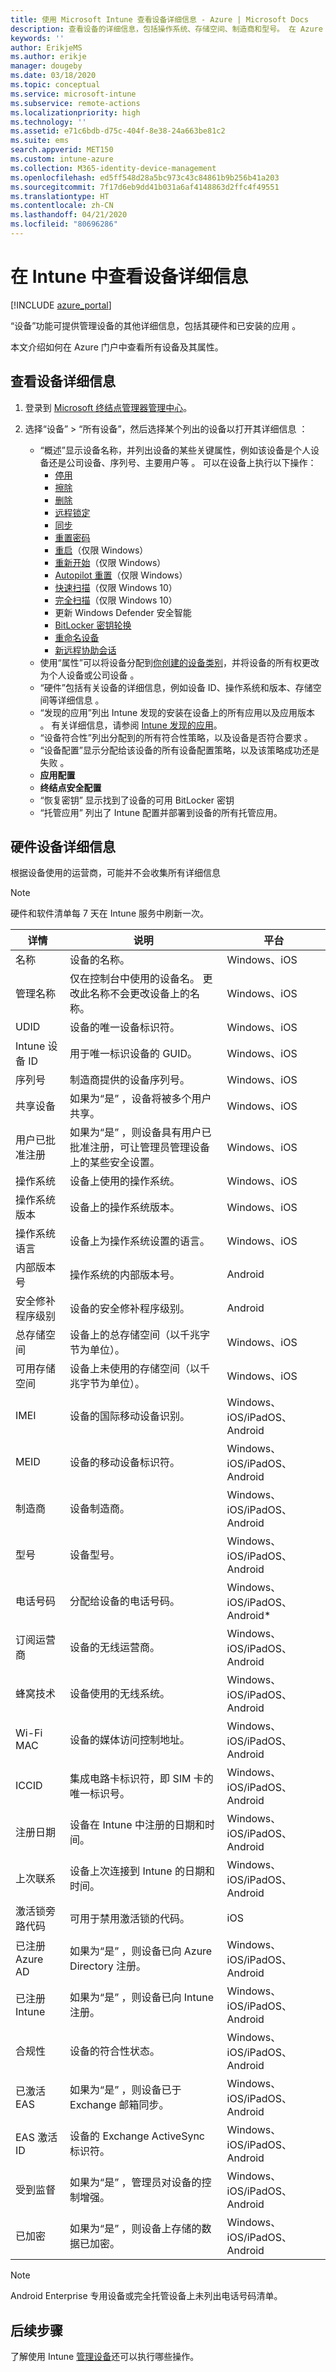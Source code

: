 ```yaml
---
title: 使用 Microsoft Intune 查看设备详细信息 - Azure | Microsoft Docs
description: 查看设备的详细信息，包括操作系统、存储空间、制造商和型号。 在 Azure 的 Microsoft Intune 中获取已安装应用的列表、检查符合性策略和设置 TeamViewer。 类似于查看管理设备的清单。
keywords: ''
author: ErikjeMS
ms.author: erikje
manager: dougeby
ms.date: 03/18/2020
ms.topic: conceptual
ms.service: microsoft-intune
ms.subservice: remote-actions
ms.localizationpriority: high
ms.technology: ''
ms.assetid: e71c6bdb-d75c-404f-8e38-24a663be81c2
ms.suite: ems
search.appverid: MET150
ms.custom: intune-azure
ms.collection: M365-identity-device-management
ms.openlocfilehash: ed5ff548d28a5bc973c43c84861b9b256b41a203
ms.sourcegitcommit: 7f17d6eb9dd41b031a6af4148863d2ffc4f49551
ms.translationtype: HT
ms.contentlocale: zh-CN
ms.lasthandoff: 04/21/2020
ms.locfileid: "80696286"
---
```

# <a name="see-device-details-in-intune"></a>在 Intune 中查看设备详细信息

[!INCLUDE [azure_portal](../includes/azure_portal.md)]

“设备”功能可提供管理设备的其他详细信息，包括其硬件和已安装的应用  。

本文介绍如何在 Azure 门户中查看所有设备及其属性。

## <a name="view-the-device-details"></a>查看设备详细信息

1. 登录到 [Microsoft 终结点管理器管理中心](https://go.microsoft.com/fwlink/?linkid=2109431)。
3. 选择“设备” > “所有设备”，然后选择某个列出的设备以打开其详细信息   ：

   - “概述”显示设备名称，并列出设备的某些关键属性，例如该设备是个人设备还是公司设备、序列号、主要用户等  。 可以在设备上执行以下操作：
      - [停用](devices-wipe.md#retire)
      - [擦除](devices-wipe.md#wipe)
      - [删除](devices-wipe.md#delete-devices-from-the-intune-portal)
      - [远程锁定](device-remote-lock.md)
      - [同步](device-sync.md)
      - [重置密码](device-passcode-reset.md)
      - [重启](device-restart.md)（仅限 Windows）
      - [重新开始](device-fresh-start.md)（仅限 Windows）
      - [Autopilot 重置](/windows/deployment/windows-autopilot/windows-autopilot-reset#reset-devices-with-remote-windows-autopilot-reset)（仅限 Windows）
      - [快速扫描](../configuration/device-restrictions-windows-10.md)（仅限 Windows 10）
      - [完全扫描](../configuration/device-restrictions-windows-10.md)（仅限 Windows 10）
      - 更新 Windows Defender 安全智能
      - [BitLocker 密钥轮换](https://docs.microsoft.com/mem/intune/protect/encrypt-devices#to-rotate-the-bitlocker-recovery-key)
      - [重命名设备](device-rename.md)
      - [新远程协助会话](https://docs.microsoft.com/mem/intune/remote-actions/teamviewer-support)
   - 使用“属性”可以将设备分配到[你创建的设备类别](../enrollment/device-group-mapping.md)，并将设备的所有权更改为个人设备或公司设备  。
   - “硬件”包括有关设备的详细信息，例如设备 ID、操作系统和版本、存储空间等详细信息  。
   - “发现的应用”列出 Intune 发现的安装在设备上的所有应用以及应用版本  。 有关详细信息，请参阅 [Intune 发现的应用](../apps/app-discovered-apps.md)。
   - “设备符合性”列出分配到的所有符合性策略，以及设备是否符合要求  。
   - “设备配置”显示分配给该设备的所有设备配置策略，以及该策略成功还是失败  。
   - **应用配置** 
   - **终结点安全配置**
   - “恢复密钥”  显示找到了设备的可用 BitLocker 密钥
   - “托管应用”  列出了 Intune 配置并部署到设备的所有托管应用。 

## <a name="hardware-device-details"></a>硬件设备详细信息
根据设备使用的运营商，可能并不会收集所有详细信息

> [!Note]  
> 硬件和软件清单每 7 天在 Intune 服务中刷新一次。

|详情|说明|平台| 
|--------------|----------------------|----|  
|名称|设备的名称。|Windows、iOS|
|管理名称|仅在控制台中使用的设备名。 更改此名称不会更改设备上的名称。|Windows、iOS|
|UDID|设备的唯一设备标识符。|Windows、iOS|
|Intune 设备 ID|用于唯一标识设备的 GUID。|Windows、iOS|
|序列号|制造商提供的设备序列号。|Windows、iOS|
|共享设备|如果为“是”  ，设备将被多个用户共享。|Windows、iOS|
|用户已批准注册|如果为“是”  ，则设备具有用户已批准注册，可让管理员管理设备上的某些安全设置。|Windows、iOS|
|操作系统|设备上使用的操作系统。|Windows、iOS|
|操作系统版本|设备上的操作系统版本。|Windows、iOS|
|操作系统语言|设备上为操作系统设置的语言。|Windows、iOS|
|内部版本号|操作系统的内部版本号。|Android|
|安全修补程序级别|设备的安全修补程序级别。|Android|
|总存储空间|设备上的总存储空间（以千兆字节为单位）。|Windows、iOS|
|可用存储空间|设备上未使用的存储空间（以千兆字节为单位）。|Windows、iOS|
|IMEI|设备的国际移动设备识别。|Windows、iOS/iPadOS、Android|
|MEID|设备的移动设备标识符。|Windows、iOS/iPadOS、Android|
|制造商|设备制造商。|Windows、iOS/iPadOS、Android|
|型号|设备型号。|Windows、iOS/iPadOS、Android|
|电话号码|分配给设备的电话号码。|Windows、iOS/iPadOS、Android*|
|订阅运营商|设备的无线运营商。|Windows、iOS/iPadOS、Android|
|蜂窝技术|设备使用的无线系统。|Windows、iOS/iPadOS、Android|
|Wi-Fi MAC|设备的媒体访问控制地址。|Windows、iOS/iPadOS、Android|
|ICCID|集成电路卡标识符，即 SIM 卡的唯一标识号。|Windows、iOS/iPadOS、Android|
|注册日期|设备在 Intune 中注册的日期和时间。|Windows、iOS/iPadOS、Android|
|上次联系|设备上次连接到 Intune 的日期和时间。|Windows、iOS/iPadOS、Android|
|激活锁旁路代码|可用于禁用激活锁的代码。|iOS|
|已注册 Azure AD|如果为“是”  ，则设备已向 Azure Directory 注册。|Windows、iOS/iPadOS、Android|
|已注册 Intune|如果为“是”  ，则设备已向 Intune 注册。|Windows、iOS/iPadOS、Android|
|合规性|设备的符合性状态。|Windows、iOS/iPadOS、Android|
|已激活 EAS|如果为“是”  ，则设备已于 Exchange 邮箱同步。|Windows、iOS/iPadOS、Android|
|EAS 激活 ID|设备的 Exchange ActiveSync 标识符。|Windows、iOS/iPadOS、Android|
|受到监督|如果为“是”  ，管理员对设备的控制增强。|Windows、iOS/iPadOS、Android|
|已加密|如果为“是”  ，则设备上存储的数据已加密。|Windows、iOS/iPadOS、Android|

> [!Note]  
> Android Enterprise 专用设备或完全托管设备上未列出电话号码清单。

## <a name="next-steps"></a>后续步骤
了解使用 Intune [管理设备](device-management.md)还可以执行哪些操作。
